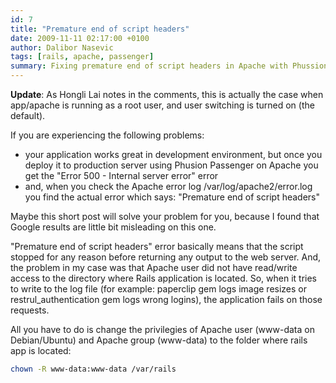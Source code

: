 ```yaml
---
id: 7
title: "Premature end of script headers"
date: 2009-11-11 02:17:00 +0100
author: Dalibor Nasevic
tags: [rails, apache, passenger]
summary: Fixing premature end of script headers in Apache with Phussion Passenger
---
```


**Update**: As Hongli Lai notes in the comments, this is actually the case when app/apache is running as a root user, and user switching is turned on (the default).

If you are experiencing the following problems:

- your application works great in development environment, but once you deploy it to production server using Phusion Passenger on Apache you get the "Error 500 - Internal server error" error
- and, when you check the Apache error log /var/log/apache2/error.log you find the actual error which says: "Premature end of script headers"

Maybe this short post will solve your problem for you, because I found that Google results are little bit misleading on this one.

"Premature end of script headers" error basically means that the script stopped for any reason before returning any output to the web server. And, the problem in my case was that Apache user did not have read/write access to the directory where Rails application is located. So, when it tries to write to the log file (for example: paperclip gem logs image resizes or restrul\_authentication gem logs wrong logins), the application fails on those requests.

All you have to do is change the privilegies of Apache user (www-data on Debian/Ubuntu) and Apache group (www-data) to the folder where rails app is located:

```bash
chown -R www-data:www-data /var/rails
```
